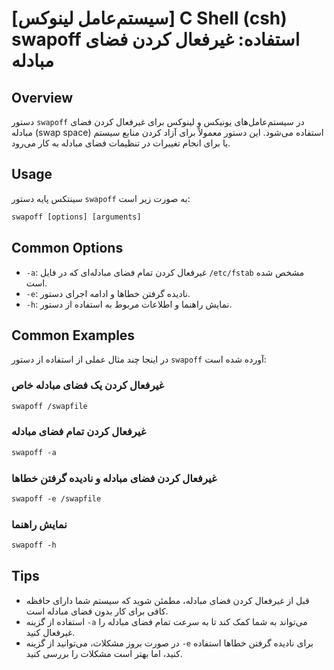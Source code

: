 # [سیستم‌عامل لینوکس] C Shell (csh) swapoff استفاده: غیرفعال کردن فضای مبادله

## Overview
دستور `swapoff` در سیستم‌عامل‌های یونیکس و لینوکس برای غیرفعال کردن فضای مبادله (swap space) استفاده می‌شود. این دستور معمولاً برای آزاد کردن منابع سیستم یا برای انجام تغییرات در تنظیمات فضای مبادله به کار می‌رود.

## Usage
سینتکس پایه دستور `swapoff` به صورت زیر است:

```csh
swapoff [options] [arguments]
```

## Common Options
- `-a`: غیرفعال کردن تمام فضای مبادله‌ای که در فایل `/etc/fstab` مشخص شده است.
- `-e`: نادیده گرفتن خطاها و ادامه اجرای دستور.
- `-h`: نمایش راهنما و اطلاعات مربوط به استفاده از دستور.

## Common Examples
در اینجا چند مثال عملی از استفاده از دستور `swapoff` آورده شده است:

### غیرفعال کردن یک فضای مبادله خاص
```csh
swapoff /swapfile
```

### غیرفعال کردن تمام فضای مبادله
```csh
swapoff -a
```

### غیرفعال کردن فضای مبادله و نادیده گرفتن خطاها
```csh
swapoff -e /swapfile
```

### نمایش راهنما
```csh
swapoff -h
```

## Tips
- قبل از غیرفعال کردن فضای مبادله، مطمئن شوید که سیستم شما دارای حافظه کافی برای کار بدون فضای مبادله است.
- استفاده از گزینه `-a` می‌تواند به شما کمک کند تا به سرعت تمام فضای مبادله را غیرفعال کنید.
- در صورت بروز مشکلات، می‌توانید از گزینه `-e` برای نادیده گرفتن خطاها استفاده کنید، اما بهتر است مشکلات را بررسی کنید.